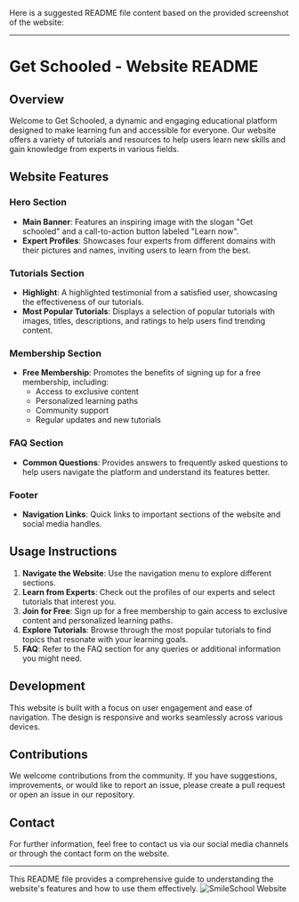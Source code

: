 Here is a suggested README file content based on the provided screenshot of the website:

---

# Get Schooled - Website README

## Overview

Welcome to Get Schooled, a dynamic and engaging educational platform designed to make learning fun and accessible for everyone. Our website offers a variety of tutorials and resources to help users learn new skills and gain knowledge from experts in various fields.

## Website Features

### Hero Section

- **Main Banner**: Features an inspiring image with the slogan "Get schooled" and a call-to-action button labeled "Learn now".
- **Expert Profiles**: Showcases four experts from different domains with their pictures and names, inviting users to learn from the best.

### Tutorials Section

- **Highlight**: A highlighted testimonial from a satisfied user, showcasing the effectiveness of our tutorials.
- **Most Popular Tutorials**: Displays a selection of popular tutorials with images, titles, descriptions, and ratings to help users find trending content.

### Membership Section

- **Free Membership**: Promotes the benefits of signing up for a free membership, including:
  - Access to exclusive content
  - Personalized learning paths
  - Community support
  - Regular updates and new tutorials

### FAQ Section

- **Common Questions**: Provides answers to frequently asked questions to help users navigate the platform and understand its features better.

### Footer

- **Navigation Links**: Quick links to important sections of the website and social media handles.

## Usage Instructions

1. **Navigate the Website**: Use the navigation menu to explore different sections.
2. **Learn from Experts**: Check out the profiles of our experts and select tutorials that interest you.
3. **Join for Free**: Sign up for a free membership to gain access to exclusive content and personalized learning paths.
4. **Explore Tutorials**: Browse through the most popular tutorials to find topics that resonate with your learning goals.
5. **FAQ**: Refer to the FAQ section for any queries or additional information you might need.

## Development

This website is built with a focus on user engagement and ease of navigation. The design is responsive and works seamlessly across various devices.

## Contributions

We welcome contributions from the community. If you have suggestions, improvements, or would like to report an issue, please create a pull request or open an issue in our repository.

## Contact

For further information, feel free to contact us via our social media channels or through the contact form on the website.

---

This README file provides a comprehensive guide to understanding the website's features and how to use them effectively.
![SmileSchool Website](file:///C:/Users/admn/Pictures/your_screenshot.png)

